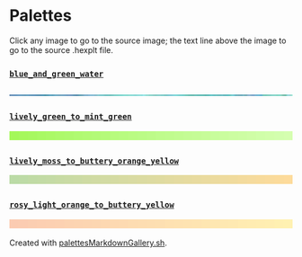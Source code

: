 # Palettes

Click any image to go to the source image; the text line above the image to go to the source .hexplt file.

### [`blue_and_green_water`](blue_and_green_water.hexplt)

[ ![blue_and_green_water.png](blue_and_green_water.png) ](blue_and_green_water.png)

### [`lively_green_to_mint_green`](lively_green_to_mint_green.hexplt)

[ ![lively_green_to_mint_green.png](lively_green_to_mint_green.png) ](lively_green_to_mint_green.png)

### [`lively_moss_to_buttery_orange_yellow`](lively_moss_to_buttery_orange_yellow.hexplt)

[ ![lively_moss_to_buttery_orange_yellow.png](lively_moss_to_buttery_orange_yellow.png) ](lively_moss_to_buttery_orange_yellow.png)

### [`rosy_light_orange_to_buttery_yellow`](rosy_light_orange_to_buttery_yellow.hexplt)

[ ![rosy_light_orange_to_buttery_yellow.png](rosy_light_orange_to_buttery_yellow.png) ](rosy_light_orange_to_buttery_yellow.png)

Created with [palettesMarkdownGallery.sh](https://github.com/earthbound19/_ebDev/blob/master/scripts/palettesMarkdownGallery.sh).